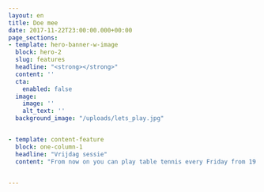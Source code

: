 ```yaml
---
layout: en
title: Doe mee
date: 2017-11-22T23:00:00.000+00:00
page_sections:
- template: hero-banner-w-image
  block: hero-2
  slug: features
  headline: "<strong></strong>"
  content: ''
  cta:
    enabled: false
  image:
    image: ''
    alt_text: ''
  background_image: "/uploads/lets_play.jpg"


- template: content-feature
  block: one-column-1
  headline: "Vrijdag sessie"
  content: "From now on you can play table tennis every Friday from 19.00 to 21.00 on a Pay and Play basis member or no member (5 euros adults and 3,50 youth). We will try this Friday session until Christmas holidays after that we will evaluate this session."


---
```

